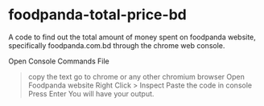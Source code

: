 # foodpanda-total-price-bd
A code to find out the total amount of money spent on foodpanda website, specifically foodpanda.com.bd through the chrome web console.

Open Console Commands File
> copy the text
> go to chrome or any other chromium browser
> Open Foodpanda website
> Right Click > Inspect
> Paste the code in console
> Press Enter
> You will have your output.
